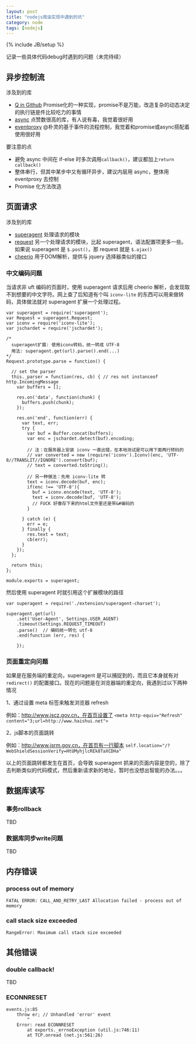 ```yaml
---
layout: post
title: "nodejs爬虫实现中遇到的坑"
category: node
tags: [nodejs]
---
```

{% include JB/setup %}

记录一些具体代码debug时遇到的问题（未完待续）

<!-- break -->

异步控制流
----------

涉及到的库

- [Q in Github](https://github.com/kriskowal/q) Promise化的一种实现，promise不是万能，改造复杂的动态决定的执行链是件比较吃力的事情
- [async](https://github.com/caolan/async) 点赞数很高的库，有人说有毒，我觉着很好用
- [eventproxy](https://github.com/JacksonTian/eventproxy) @朴灵的基于事件的流程控制，我觉着和promise或async搭配着使用很好用

要注意的点

- 避免 async 中间在 if-else 时多次调用`callback()`，建议都加上`return callback()`
- 整体串行，但其中某步中又有循环异步，建议内层用 async，整体用 eventproxy 去控制
- Promise 化方法改造



页面请求
---------

涉及到的库

- [superagent](http://visionmedia.github.io/superagent/) 处理请求的模块
- [request](https://github.com/request/request) 另一个处理请求的模块，比起 superagent，语法配置项更多一些。如果说 superagent 是 `$.post()`，那 request 就是 `$.ajax()`
- [cheerio](https://github.com/cheeriojs/cheerio) 用于DOM解析，提供与 jquery 选择器类似的接口


### 中文编码问题

当请求非 uft 编码的页面时，使用 superagent 请求后用 cheerio 解析，会发现取不到想要的中文字符。网上查了后知道有个叫 `iconv-lite` 的东西可以用来做转码，具体做法就对 superagent 扩展一个处理过程。

```
var superagent = require('superagent');
var Request = superagent.Request;
var iconv = require('iconv-lite');
var jschardet = require('jschardet');

/*
  superagent扩展: 使用iconv转码，统一转成 UTF-8
  用法: superagent.get(url).parse().end(...)
*/
Request.prototype.parse = function() {

  // set the parser
  this._parser = function(res, cb) { // res not instanceof http.IncomingMessage
    var buffers = [];

    res.on('data', function(chunk) {
      buffers.push(chunk);
    });

    res.on('end', function(err) {
      var text, err;
      try {
        var buf = Buffer.concat(buffers);
        var enc = jschardet.detect(buf).encoding;

        // 注：在服务器上安装 iconv 一直出错，在本地测试是可以用下面两行转码的
        // var converted = new (require('iconv').Iconv)(enc, 'UTF-8//TRANSLIT//IGNORE').convert(buf);
        // text = converted.toString();

        // 另一种做法：先用 iconv-lite 转
        text = iconv.decode(buf, enc);
        if(enc !== 'UTF-8'){
          buf = iconv.encode(text, 'UTF-8');
          text = iconv.decode(buf, 'UTF-8');
          // FUCK 好像存下来的html文件里还是带&#编码的
        }
      
      } catch (e) {
        err = e;
      } finally {
        res.text = text;
        cb(err);
      }
    });
  };

  return this;
};

module.exports = superagent;
```

然后使用 superagent 时就引用这个扩展模块的路径

```
var superagent = require('./extension/superagent-charset');

superagent.get(url)
    .set('User-Agent', Settings.USER_AGENT)
    .timeout(Settings.REQUEST_TIMEOUT)
    .parse()  // 编码统一转化 utf-8
    .end(function (err, res) {

    });
```


### 页面重定向问题

如果是在服务端的重定向，superagent 是可以捕捉到的，而且它本身就有对 `redirect()` 的配置接口。现在的问题是在浏览器端的重定向，我遇到过以下两种情况

1、通过设置 meta 标签来触发浏览器 refresh

例如：http://www.jscz.gov.cn，在首页设置了 `<meta http-equiv="Refresh" content="3;url=http://www.haishui.net">`

2、js脚本的页面跳转

例如：http://www.jsrm.gov.cn，在首页有一行脚本 `self.location="/?WebShieldSessionVerify=HtUMyhjlcREk8TaXCDHa"`

以上的页面跳转都发生在首页，会导致 superagent 抓来的页面内容是空的，除了去判断类似的代码模式，然后重新请求新的地址，暂时也没想出智能的办法。。。



数据库读写
---------

### 事务rollback

TBD

### 数据库同步write问题

TBD



内存错误
--------

### process out of memory

```
FATAL ERROR: CALL_AND_RETRY_LAST Allocation failed - process out of memory
```

### call stack size exceeded

```
RangeError: Maximum call stack size exceeded
```



其他错误
--------

### double callback!

TBD

### ECONNRESET

```
events.js:85
    throw er; // Unhandled 'error' event
        ^
    Error: read ECONNRESET
        at exports._errnoException (util.js:746:11)
        at TCP.onread (net.js:561:26)
```

